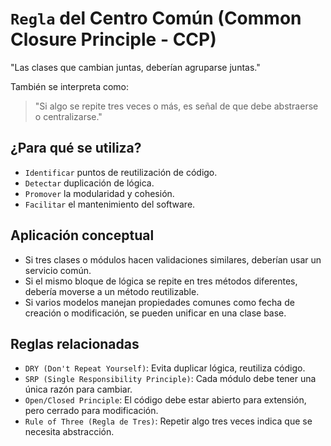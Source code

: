 
# `Regla` del Centro Común (Common Closure Principle - CCP)

"Las clases que cambian juntas, deberían agruparse juntas."

También se interpreta como:

> "Si algo se repite tres veces o más, es señal de que debe abstraerse o centralizarse."

## ¿Para qué se utiliza?

- `Identificar` puntos de reutilización de código.
- `Detectar` duplicación de lógica.
- `Promover` la modularidad y cohesión.
- `Facilitar` el mantenimiento del software.

## Aplicación conceptual

- Si tres clases o módulos hacen validaciones similares, deberían usar un servicio común.
- Si el mismo bloque de lógica se repite en tres métodos diferentes, debería moverse a un método reutilizable.
- Si varios modelos manejan propiedades comunes como fecha de creación o modificación, se pueden unificar en una clase base.

## Reglas relacionadas

- `DRY (Don't Repeat Yourself)`: Evita duplicar lógica, reutiliza código.
- `SRP (Single Responsibility Principle)`: Cada módulo debe tener una única razón para cambiar.
- `Open/Closed Principle`: El código debe estar abierto para extensión, pero cerrado para modificación.
- `Rule of Three (Regla de Tres)`: Repetir algo tres veces indica que se necesita abstracción.

